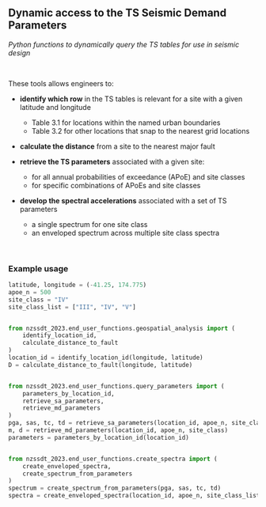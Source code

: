 ## Dynamic access to the TS Seismic Demand Parameters

*Python functions to dynamically query the TS tables for use in seismic design*

&nbsp;

These tools allows engineers to:

 - **identify which row** in the TS tables is relevant for a site with a given latitude and longitude 
    - Table 3.1 for locations within the named urban boundaries
	- Table 3.2 for other locations that snap to the nearest grid locations

 - **calculate the distance** from a site to the nearest major fault

 - **retrieve the TS parameters** associated with a given site:
    - for all annual probabilities of exceedance (APoE) and site classes
	- for specific combinations of APoEs and site classes

 - **develop the spectral accelerations** associated with a set of TS parameters
    - a single spectrum for one site class
	- an enveloped spectrum across multiple site class spectra 
	
&nbsp;

### Example usage

```python
latitude, longitude = (-41.25, 174.775)
apoe_n = 500
site_class = "IV"
site_class_list = ["III", "IV", "V"]


from nzssdt_2023.end_user_functions.geospatial_analysis import (
	identify_location_id, 
	calculate_distance_to_fault
)
location_id = identify_location_id(longitude, latitude)
D = calculate_distance_to_fault(longitude, latitude)


from nzssdt_2023.end_user_functions.query_parameters import (
	parameters_by_location_id,
	retrieve_sa_parameters,
	retrieve_md_parameters
)
pga, sas, tc, td = retrieve_sa_parameters(location_id, apoe_n, site_class)
m, d = retrieve_md_parameters(location_id, apoe_n, site_class)
parameters = parameters_by_location_id(location_id)


from nzssdt_2023.end_user_functions.create_spectra import (
	create_enveloped_spectra,
	create_spectrum_from_parameters
)
spectrum = create_spectrum_from_parameters(pga, sas, tc, td)
spectra = create_enveloped_spectra(location_id, apoe_n, site_class_list)
```